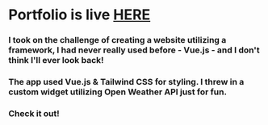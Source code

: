 # Portfolio is live [HERE](https://www.jacobchestnut.com/)

### I took on the challenge of creating a website utilizing a framework, I had never really used before - Vue.js - and I don't think I'll ever look back!

### The app used Vue.js & Tailwind CSS for styling. I threw in a custom widget utilizing Open Weather API just for fun. 

### Check it out!
